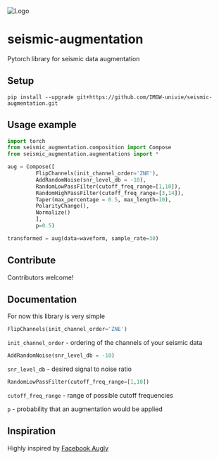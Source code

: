 ![Logo](seismic-augmentation/logo.png?raw=true "Logo")

# seismic-augmentation
Pytorch library for seismic data augmentation

## Setup

`pip install --upgrade git+https://github.com/IMGW-univie/seismic-augmentation.git`

## Usage example

```python
import torch
from seismic_augmentation.composition import Compose
from seismic_augmentation.augmentations import *

aug = Compose([
         FlipChannels(init_channel_order='ZNE'),
         AddRandomNoise(snr_level_db = -10),
         RandomLowPassFilter(cutoff_freq_range=[1,10]),
         RandomHighPassFilter(cutoff_freq_range=[3,14]),
         Taper(max_percentage = 0.5, max_length=10),
         PolarityChange(),
         Normalize()
         ],  
         p=0.5)

transformed = aug(data=waveform, sample_rate=30)
```
## Contribute
Contributors welcome!

## Documentation
For now this library is very simple

```python
FlipChannels(init_channel_order='ZNE')
```
`init_channel_order` - ordering of the channels of your seismic data

```python
AddRandomNoise(snr_level_db = -10)
```
`snr_level_db` - desired signal to noise ratio

```python
RandomLowPassFilter(cutoff_freq_range=[1,10])
```
`cutoff_freq_range` - range of possible cutoff frequencies

`p` - probability that an augmentation would be applied

## Inspiration
Highly inspired by [Facebook Augly](https://github.com/facebookresearch/AugLy)
